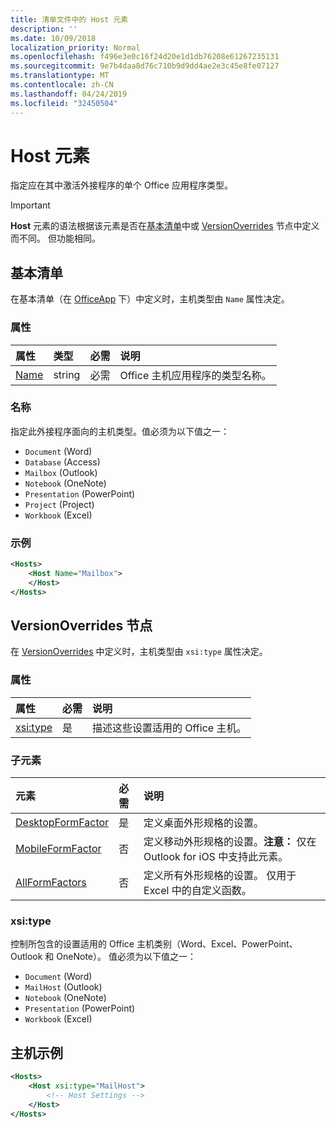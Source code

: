 ```yaml
---
title: 清单文件中的 Host 元素
description: ''
ms.date: 10/09/2018
localization_priority: Normal
ms.openlocfilehash: f496e3e0c16f24d20e1d1db76208e61267235131
ms.sourcegitcommit: 9e7b4daa8d76c710b9d9dd4ae2e3c45e8fe07127
ms.translationtype: MT
ms.contentlocale: zh-CN
ms.lasthandoff: 04/24/2019
ms.locfileid: "32450504"
---
```

# <a name="host-element"></a>Host 元素

指定应在其中激活外接程序的单个 Office 应用程序类型。

> [!IMPORTANT] 
> **Host** 元素的语法根据该元素是否在[基本清单](#basic-manifest)中或 [VersionOverrides](#versionoverrides-node) 节点中定义而不同。 但功能相同。  

## <a name="basic-manifest"></a>基本清单

在基本清单（在 [OfficeApp](officeapp.md) 下）中定义时，主机类型由 `Name` 属性决定。   

### <a name="attributes"></a>属性

| 属性     | 类型   | 必需 | 说明                                      |
|:--------------|:-------|:---------|:-------------------------------------------------|
| [Name](#name) | string | 必需 | Office 主机应用程序的类型名称。 |

### <a name="name"></a>名称
指定此外接程序面向的主机类型。值必须为以下值之一：

- `Document` (Word)
- `Database` (Access)
- `Mailbox` (Outlook)
- `Notebook` (OneNote)
- `Presentation` (PowerPoint)
- `Project` (Project)
- `Workbook` (Excel)

### <a name="example"></a>示例
```xml
<Hosts>
    <Host Name="Mailbox">
    </Host>
</Hosts>
```

## <a name="versionoverrides-node"></a>VersionOverrides 节点
在 [VersionOverrides](versionoverrides.md) 中定义时，主机类型由 `xsi:type` 属性决定。 

### <a name="attributes"></a>属性

|  属性  |  必需  |  说明  |
|:-----|:-----|:-----|
|  [xsi:type](#xsitype)  |  是  | 描述这些设置适用的 Office 主机。|

### <a name="child-elements"></a>子元素

|  元素 |  必需  |  说明  |
|:-----|:-----|:-----|
|  [DesktopFormFactor](desktopformfactor.md)    |  是   |  定义桌面外形规格的设置。 |
|  [MobileFormFactor](mobileformfactor.md)    |  否   |  定义移动外形规格的设置。**注意：** 仅在 Outlook for iOS 中支持此元素。 |
|  [AllFormFactors](allformfactors.md)    |  否   |  定义所有外形规格的设置。 仅用于 Excel 中的自定义函数。 |

### <a name="xsitype"></a>xsi:type

控制所包含的设置适用的 Office 主机类别（Word、Excel、PowerPoint、Outlook 和 OneNote）。 值必须为以下值之一：

- `Document` (Word)
- `MailHost` (Outlook)    
- `Notebook` (OneNote)
- `Presentation` (PowerPoint)
- `Workbook` (Excel)

## <a name="host-example"></a>主机示例 
```xml
<Hosts>
    <Host xsi:type="MailHost">
        <!-- Host Settings -->
    </Host>
</Hosts>
```
